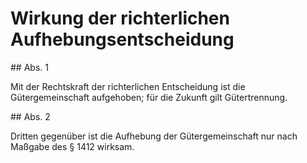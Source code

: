 # Wirkung der richterlichen Aufhebungsentscheidung



\#\# Abs. 1

 Mit der Rechtskraft der richterlichen Entscheidung ist die Gütergemeinschaft aufgehoben; für die Zukunft gilt Gütertrennung.

\#\# Abs. 2

 Dritten gegenüber ist die Aufhebung der Gütergemeinschaft nur nach Maßgabe des § 1412 wirksam. 

